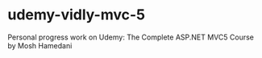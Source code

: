 # udemy-vidly-mvc-5
Personal progress work on Udemy: The Complete ASP.NET MVC5 Course by Mosh Hamedani
